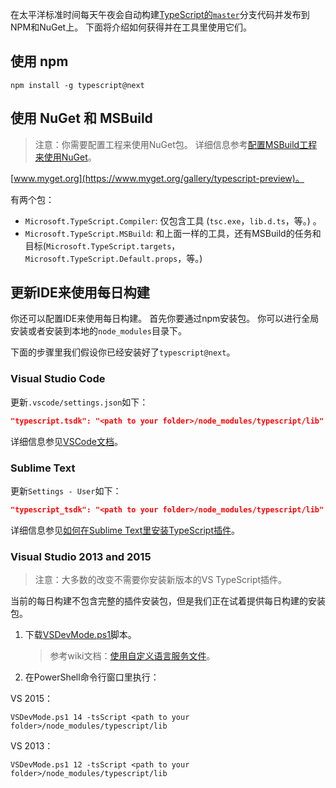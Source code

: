 在太平洋标准时间每天午夜会自动构建[TypeScript的`master`](https://github.com/Microsoft/TypeScript/tree/master)分支代码并发布到NPM和NuGet上。
下面将介绍如何获得并在工具里使用它们。

## 使用 npm

```shell
npm install -g typescript@next
```

## 使用 NuGet 和 MSBuild

> 注意：你需要配置工程来使用NuGet包。
详细信息参考[配置MSBuild工程来使用NuGet](https://github.com/Microsoft/TypeScript/wiki/Configuring-MSBuild-projects-to-use-NuGet)。

[www.myget.org](https://www.myget.org/gallery/typescript-preview)。

有两个包：

* `Microsoft.TypeScript.Compiler`: 仅包含工具 (`tsc.exe`，`lib.d.ts`，等。) 。
* `Microsoft.TypeScript.MSBuild`: 和上面一样的工具，还有MSBuild的任务和目标(`Microsoft.TypeScript.targets`，`Microsoft.TypeScript.Default.props`，等。)

## 更新IDE来使用每日构建

你还可以配置IDE来使用每日构建。
首先你要通过npm安装包。
你可以进行全局安装或者安装到本地的`node_modules`目录下。

下面的步骤里我们假设你已经安装好了`typescript@next`。

### Visual Studio Code

更新`.vscode/settings.json`如下：

```json
"typescript.tsdk": "<path to your folder>/node_modules/typescript/lib"
```

详细信息参见[VSCode文档](https://code.visualstudio.com/Docs/languages/typescript#_using-newer-typescript-versions)。

### Sublime Text

更新`Settings - User`如下：

```json
"typescript_tsdk": "<path to your folder>/node_modules/typescript/lib"
```

详细信息参见[如何在Sublime Text里安装TypeScript插件](https://github.com/Microsoft/TypeScript-Sublime-Plugin#installation)。

### Visual Studio 2013 and 2015

> 注意：大多数的改变不需要你安装新版本的VS TypeScript插件。

当前的每日构建不包含完整的插件安装包，但是我们正在试着提供每日构建的安装包。

1. 下载[VSDevMode.ps1](https://github.com/Microsoft/TypeScript/blob/master/scripts/VSDevMode.ps1)脚本。

   > 参考wiki文档：[使用自定义语言服务文件](https://github.com/Microsoft/TypeScript/wiki/Dev-Mode-in-Visual-Studio#using-a-custom-language-service-file)。

2. 在PowerShell命令行窗口里执行：

  VS 2015：

  ```posh
  VSDevMode.ps1 14 -tsScript <path to your folder>/node_modules/typescript/lib
  ```

  VS 2013：

  ```posh
  VSDevMode.ps1 12 -tsScript <path to your folder>/node_modules/typescript/lib
  ```
